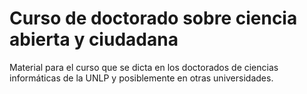 # Curso de doctorado sobre ciencia abierta y ciudadana
Material para el curso que se dicta en los doctorados de ciencias informáticas de la UNLP y posiblemente en otras universidades.


